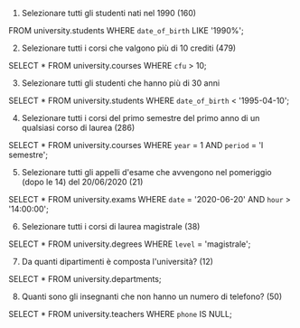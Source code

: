 1. Selezionare tutti gli studenti nati nel 1990 (160)

FROM university.students
WHERE `date_of_birth` LIKE '1990%';

2. Selezionare tutti i corsi che valgono più di 10 crediti (479)

SELECT * FROM university.courses
WHERE `cfu` > 10;

3. Selezionare tutti gli studenti che hanno più di 30 anni

SELECT *
FROM university.students
WHERE `date_of_birth` < '1995-04-10';

4. Selezionare tutti i corsi del primo semestre del primo anno di un qualsiasi corso di laurea (286)

SELECT * FROM university.courses
WHERE `year` = 1 AND `period` = 'I semestre';

5. Selezionare tutti gli appelli d'esame che avvengono nel pomeriggio (dopo le 14) del 20/06/2020 (21)

SELECT * FROM university.exams
WHERE `date` = '2020-06-20' AND `hour` > '14:00:00';

6. Selezionare tutti i corsi di laurea magistrale (38)

SELECT *
FROM university.degrees
WHERE `level` = 'magistrale';

7. Da quanti dipartimenti è composta l'università? (12)

SELECT *
FROM university.departments;

8. Quanti sono gli insegnanti che non hanno un numero di telefono? (50)

SELECT *
FROM university.teachers
WHERE `phone` IS NULL;